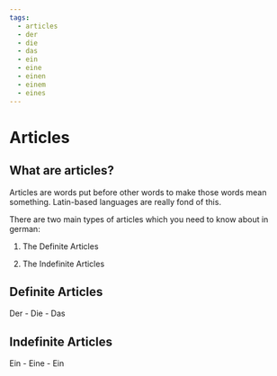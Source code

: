 ```yaml
---
tags:
  - articles
  - der
  - die
  - das
  - ein
  - eine
  - einen
  - einem
  - eines
---
```


# Articles

## What are articles?

Articles are words put before other words to make those words mean something.
Latin-based languages are really fond of this.

There are two main types of articles which you need to know about in german:

1. The Definite Articles

2. The Indefinite Articles

## Definite Articles

Der - Die - Das

## Indefinite Articles

Ein - Eine - Ein
